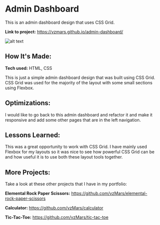 # Admin Dashboard

This is an admin dashboard design that uses CSS Grid.

**Link to project:** https://vzmars.github.io/admin-dashboard/

![alt text](https://i.imgur.com/I5lFMvT.png)

## How It's Made:

**Tech used:** HTML, CSS

This is just a simple admin dashboard design that was built using CSS Grid. CSS Grid was used for the majority of the layout with some small sections using Flexbox.

## Optimizations:

I would like to go back to this admin dashboard and refactor it and make it responsive and add some other pages that are in the left navigation.

## Lessons Learned:

This was a great opportunity to work with CSS Grid. I have mainly used Flexbox for my layouts so it was nice to see how powerful CSS Grid can be and how useful it is to use both these layout tools together.

## More Projects:

Take a look at these other projects that I have in my portfolio:

**Elemental Rock Paper Scissors:** https://github.com/vzMars/elemental-rock-paper-scissors

**Calculator:** https://github.com/vzMars/calculator

**Tic-Tac-Toe:** https://github.com/vzMars/tic-tac-toe
